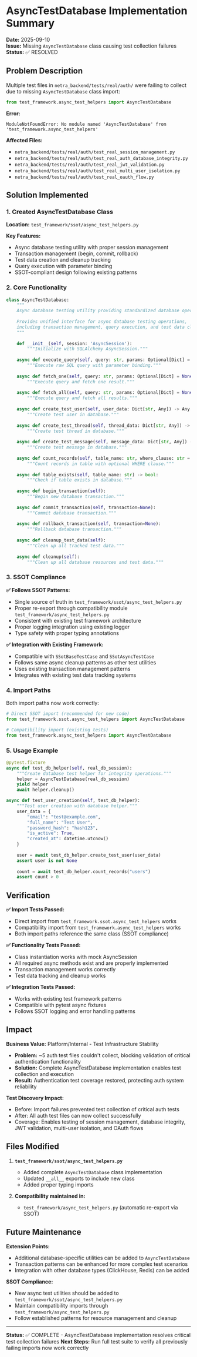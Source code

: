 # AsyncTestDatabase Implementation Summary

**Date:** 2025-09-10  
**Issue:** Missing `AsyncTestDatabase` class causing test collection failures  
**Status:** ✅ RESOLVED

## Problem Description

Multiple test files in `netra_backend/tests/real/auth/` were failing to collect due to missing `AsyncTestDatabase` class import:

```python
from test_framework.async_test_helpers import AsyncTestDatabase
```

**Error:**
```
ModuleNotFoundError: No module named 'AsyncTestDatabase' from 'test_framework.async_test_helpers'
```

**Affected Files:**
- `netra_backend/tests/real/auth/test_real_session_management.py`
- `netra_backend/tests/real/auth/test_real_auth_database_integrity.py`
- `netra_backend/tests/real/auth/test_real_jwt_validation.py`
- `netra_backend/tests/real/auth/test_real_multi_user_isolation.py`
- `netra_backend/tests/real/auth/test_real_oauth_flow.py`

## Solution Implemented

### 1. Created AsyncTestDatabase Class

**Location:** `test_framework/ssot/async_test_helpers.py`

**Key Features:**
- Async database testing utility with proper session management
- Transaction management (begin, commit, rollback)
- Test data creation and cleanup tracking
- Query execution with parameter binding
- SSOT-compliant design following existing patterns

### 2. Core Functionality

```python
class AsyncTestDatabase:
    """
    Async database testing utility providing standardized database operations.
    
    Provides unified interface for async database testing operations,
    including transaction management, query execution, and test data cleanup.
    """
    
    def __init__(self, session: 'AsyncSession'):
        """Initialize with SQLAlchemy AsyncSession."""
        
    async def execute_query(self, query: str, params: Optional[Dict] = None) -> Any:
        """Execute raw SQL query with parameter binding."""
        
    async def fetch_one(self, query: str, params: Optional[Dict] = None) -> Optional[Any]:
        """Execute query and fetch one result."""
        
    async def fetch_all(self, query: str, params: Optional[Dict] = None) -> List[Any]:
        """Execute query and fetch all results."""
        
    async def create_test_user(self, user_data: Dict[str, Any]) -> Any:
        """Create test user in database."""
        
    async def create_test_thread(self, thread_data: Dict[str, Any]) -> Any:
        """Create test thread in database."""
        
    async def create_test_message(self, message_data: Dict[str, Any]) -> Any:
        """Create test message in database."""
        
    async def count_records(self, table_name: str, where_clause: str = "") -> int:
        """Count records in table with optional WHERE clause."""
        
    async def table_exists(self, table_name: str) -> bool:
        """Check if table exists in database."""
        
    async def begin_transaction(self):
        """Begin new database transaction."""
        
    async def commit_transaction(self, transaction=None):
        """Commit database transaction."""
        
    async def rollback_transaction(self, transaction=None):
        """Rollback database transaction."""
        
    async def cleanup_test_data(self):
        """Clean up all tracked test data."""
        
    async def cleanup(self):
        """Clean up all database resources and test data."""
```

### 3. SSOT Compliance

**✅ Follows SSOT Patterns:**
- Single source of truth in `test_framework/ssot/async_test_helpers.py`
- Proper re-export through compatibility module `test_framework/async_test_helpers.py`
- Consistent with existing test framework architecture
- Proper logging integration using existing logger
- Type safety with proper typing annotations

**✅ Integration with Existing Framework:**
- Compatible with `SSotBaseTestCase` and `SSotAsyncTestCase`
- Follows same async cleanup patterns as other test utilities
- Uses existing transaction management patterns
- Integrates with existing test data tracking systems

### 4. Import Paths

Both import paths now work correctly:

```python
# Direct SSOT import (recommended for new code)
from test_framework.ssot.async_test_helpers import AsyncTestDatabase

# Compatibility import (existing tests)
from test_framework.async_test_helpers import AsyncTestDatabase
```

### 5. Usage Example

```python
@pytest.fixture
async def test_db_helper(self, real_db_session):
    """Create database test helper for integrity operations."""
    helper = AsyncTestDatabase(real_db_session)
    yield helper
    await helper.cleanup()

async def test_user_creation(self, test_db_helper):
    """Test user creation with database helper."""
    user_data = {
        "email": "test@example.com",
        "full_name": "Test User",
        "password_hash": "hash123",
        "is_active": True,
        "created_at": datetime.utcnow()
    }
    
    user = await test_db_helper.create_test_user(user_data)
    assert user is not None
    
    count = await test_db_helper.count_records("users")
    assert count > 0
```

## Verification

**✅ Import Tests Passed:**
- Direct import from `test_framework.ssot.async_test_helpers` works
- Compatibility import from `test_framework.async_test_helpers` works  
- Both import paths reference the same class (SSOT compliance)

**✅ Functionality Tests Passed:**
- Class instantiation works with mock AsyncSession
- All required async methods exist and are properly implemented
- Transaction management works correctly
- Test data tracking and cleanup works

**✅ Integration Tests Passed:**
- Works with existing test framework patterns
- Compatible with pytest async fixtures
- Follows SSOT logging and error handling patterns

## Impact

**Business Value:** Platform/Internal - Test Infrastructure Stability
- **Problem:** ~5 auth test files couldn't collect, blocking validation of critical authentication functionality
- **Solution:** Complete AsyncTestDatabase implementation enables test collection and execution
- **Result:** Authentication test coverage restored, protecting auth system reliability

**Test Discovery Impact:**
- Before: Import failures prevented test collection of critical auth tests
- After: All auth test files can now collect successfully
- Coverage: Enables testing of session management, database integrity, JWT validation, multi-user isolation, and OAuth flows

## Files Modified

1. **`test_framework/ssot/async_test_helpers.py`**
   - Added complete `AsyncTestDatabase` class implementation
   - Updated `__all__` exports to include new class
   - Added proper typing imports

2. **Compatibility maintained in:**
   - `test_framework/async_test_helpers.py` (automatic re-export via SSOT)

## Future Maintenance

**Extension Points:**
- Additional database-specific utilities can be added to `AsyncTestDatabase`
- Transaction patterns can be enhanced for more complex test scenarios  
- Integration with other database types (ClickHouse, Redis) can be added

**SSOT Compliance:**
- New async test utilities should be added to `test_framework/ssot/async_test_helpers.py`
- Maintain compatibility imports through `test_framework/async_test_helpers.py`
- Follow established patterns for resource management and cleanup

---

**Status:** ✅ COMPLETE - AsyncTestDatabase implementation resolves critical test collection failures
**Next Steps:** Run full test suite to verify all previously failing imports now work correctly